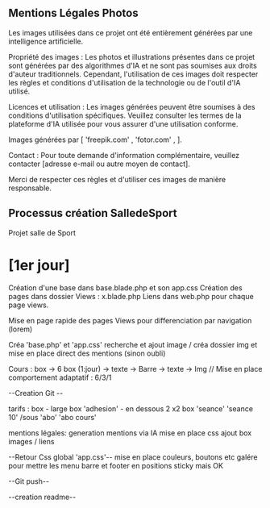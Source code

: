 ## Mentions Légales Photos
Les images utilisées dans ce projet ont été entièrement générées par une intelligence artificielle.

Propriété des images : Les photos et illustrations présentes dans ce projet sont générées par des algorithmes d'IA et ne sont pas soumises aux droits d'auteur traditionnels.
Cependant, l'utilisation de ces images doit respecter les règles et conditions d'utilisation de la technologie ou de l'outil d'IA utilisé.

Licences et utilisation : Les images générées peuvent être soumises à des conditions d'utilisation spécifiques. Veuillez consulter les termes de la plateforme d'IA utilisée pour vous assurer d'une utilisation conforme.

Images générées par [ 'freepik.com' , 'fotor.com' ,  ].

Contact : Pour toute demande d'information complémentaire, veuillez contacter [adresse e-mail ou autre moyen de contact].

Merci de respecter ces règles et d'utiliser ces images de manière responsable.

## Processus création SalledeSport
Projet salle de Sport 

# [1er jour]

Création d'une base dans base.blade.php et son app.css
Création des pages dans dossier Views : x.blade.php 
Liens dans web.php pour chaque page views.

Mise en page rapide des pages Views pour differenciation par navigation (lorem)

Créa 'base.php' et 'app.css' 
recherche et ajout image / créa dossier img et mise en place direct des mentions (sinon oubli)

Cours : 
box -> 6 box (1:jour) -> texte -> Barre -> texte -> Img 
// Mise en place comportement adaptatif : 6/3/1 

--Creation Git --

tarifs :
box - large box 'adhesion' - en dessous 2 x2 box 'seance' 'seance 10' /sous 'abo' 'abo cours'

mentions légales:
generation mentions via IA 
mise en place css 
ajout box images / liens 

--Retour Css global 'app.css'--
mise en place couleurs, boutons etc
galére pour mettre les menu barre et footer en positions sticky mais OK 

--Git push--

--creation readme--
